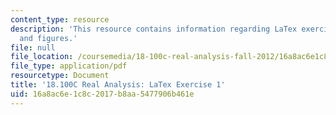 ```yaml
---
content_type: resource
description: 'This resource contains information regarding LaTex exercise 1: tables
  and figures.'
file: null
file_location: /coursemedia/18-100c-real-analysis-fall-2012/16a8ac6e1c8c2017b8aa5477906b461e_MIT18_100CF12_LaTeXExrcs1.pdf
file_type: application/pdf
resourcetype: Document
title: '18.100C Real Analysis: LaTex Exercise 1'
uid: 16a8ac6e-1c8c-2017-b8aa-5477906b461e
---
```

